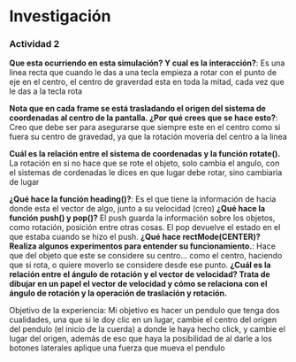 # Investigación

### Actividad 2

__Que esta ocurriendo en esta simulación? Y cual es la interacción?__: Es una linea recta que cuando le das a una tecla empieza a rotar con el punto de eje en el centro, el centro de graverdad esta en toda la mitad, cada vez que le das a la tecla rota

__Nota que en cada frame se está trasladando el origen del sistema de coordenadas al centro de la pantalla. ¿Por qué crees que se hace esto?__: Creo que debe ser para asegurarse que siempre este en el centro como si fuera su centro de gravedad, ya que la rotación movería del centro a la linea

__Cuál es la relación entre el sistema de coordenadas y la función rotate().__ La rotación en si no hace que se rote el objeto, solo cambia el angulo, con el sistemas de cordenadas le dices en que lugar debe rotar, sino cambiaria de lugar


__¿Qué hace la función heading()?__: Es el que tiene la información de hacia donde esta el vector de algo, junto a su velocidad (creo)
__¿Qué hace la función push() y pop()?__ El push guarda la información sobre los objetos, como rotación, posición entre otras cosas. El pop devuelve el estado en el que estaba cuando se hizo el push.
__¿Qué hace rectMode(CENTER)? Realiza algunos experimentos para entender su funcionamiento.__: Hace que del objeto que este se considere su centro... como el centro, haciendo que si rota, o quiere moverlo se considere desde ese punto.
__¿Cuál es la relación entre el ángulo de rotación y el vector de velocidad? Trata de dibujar en un papel el vector de velocidad y cómo se relaciona con el ángulo de rotación y la operación de traslación y rotación.__

Objetivo de la experiencia: Mi objetivo es hacer un pendulo que tenga dos cualidades, una que si le doy clic en un lugar, cambie el centro del origen del pendulo (el inicio de la cuerda) a donde le haya hecho click, y cambie el lugar del origen, además de eso que haya la posibilidad de al darle a los botones laterales aplique una fuerza que mueva el pendulo
